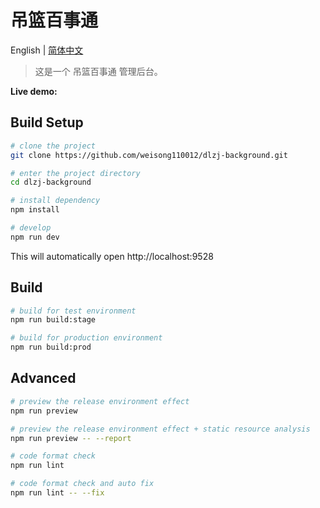 # 吊篮百事通

English | [简体中文](./README-zh.md)


> 这是一个 吊篮百事通 管理后台。

**Live demo:** [](http://dl.chi86.com:3100/#/dashboard)

## Build Setup

```bash
# clone the project
git clone https://github.com/weisong110012/dlzj-background.git

# enter the project directory
cd dlzj-background

# install dependency
npm install

# develop
npm run dev
```

This will automatically open http://localhost:9528

## Build

```bash
# build for test environment
npm run build:stage

# build for production environment
npm run build:prod
```

## Advanced

```bash
# preview the release environment effect
npm run preview

# preview the release environment effect + static resource analysis
npm run preview -- --report

# code format check
npm run lint

# code format check and auto fix
npm run lint -- --fix
```